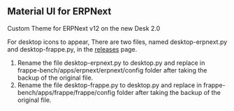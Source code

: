 ## Material UI for ERPNext

Custom Theme for ERPNext v12 on the new Desk 2.0

For desktop icons to appear,
There are two files, named desktop-erpnext.py and desktop-frappe.py, in the <a href="https://github.com/hashirluv/bluetheme/releases"> releases</a> page. 
1. Rename the file desktop-erpnext.py to desktop.py and replace in frappe-bench/apps/erpnext/erpnext/config folder after taking the backup of the original file.
2. Rename the file desktop-frappe.py to desktop.py and replace in frappe-bench/apps/frappe/frappe/config folder after taking the backup of the original file.
